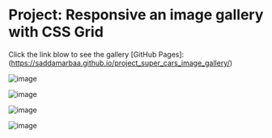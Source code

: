 # Project: Responsive an image gallery with CSS Grid 


Click the link blow to see the gallery [GitHub Pages]:  (https://saddamarbaa.github.io/project_super_cars_image_gallery/)

![image](https://user-images.githubusercontent.com/51326421/102723336-a677d480-4339-11eb-97a8-3f4fe617f0f7.png)


![image](https://user-images.githubusercontent.com/51326421/102687626-f44de900-4222-11eb-9983-9436b9718c31.png)


![image](https://user-images.githubusercontent.com/51326421/102688674-cf5d7400-422a-11eb-918a-834490e2d7d1.png)


![image](https://user-images.githubusercontent.com/51326421/102672967-f41f0080-41c4-11eb-9a55-a0ea33911620.png)





